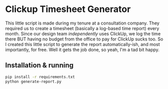 # Clickup Timesheet Generator
This little script is made during my tenure at a consultation company. They required us to create a timesheet (basically a log-based time report) every month. Since our design team _independently_ uses ClickUp, we log the time there BUT having no budget from the office to pay for ClickUp sucks too. So I created this little script to generate the report automatically-ish, and most importantly, for free. Well it gets the job done, so yeah, I'm a tad bit happy.

## Installation & running
```bash
pip install -r requirements.txt
python generate-report.py
```